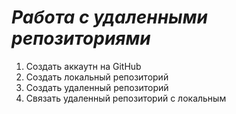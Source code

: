 # ***Работа с удаленными репозиториями***

1. Создать аккаутн на GitHub
2. Создать локальный репозиторий
3. Создать удаленный репозиторий
4. Связать удаленный репозиторий с локальным
